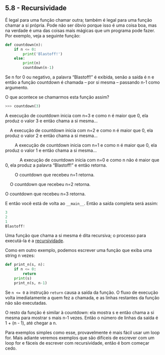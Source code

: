 ## 5.8 - Recursividade

É legal para uma função chamar outra; também é legal para uma função chamar a si própria. Pode não ser óbvio porque isso é uma coisa boa, mas na verdade é uma das coisas mais mágicas que um programa pode fazer. Por exemplo, veja a seguinte função:



```python
def countdown(n):
    if n <= 0:
        print('Blastoff!')
    else:
        print(n)
        countdown(n-1)
```

Se n for 0 ou negativo, a palavra “Blastoff!” é exibida, senão a saída é n e então a função countdown é chamada – por si mesma – passando n-1 como argumento.

O que acontece se chamarmos esta função assim?

```python
>>> countdown(3)
```

A execução de countdown inicia com n=3 e como n é maior que 0, ela produz o valor 3 e então chama a si mesma...

&nbsp;&nbsp;&nbsp;&nbsp;A execução de countdown inicia com n=2 e como n é maior que 0, ela produz o valor 2 e então chama a si mesma...

&nbsp;&nbsp;&nbsp;&nbsp;&nbsp;&nbsp;&nbsp;&nbsp;A execução de countdown inicia com n=1 e como n é maior que 0, ela produz o valor 1 e então chama a si mesma...

&nbsp;&nbsp;&nbsp;&nbsp;&nbsp;&nbsp;&nbsp;&nbsp;&nbsp;&nbsp;&nbsp;&nbsp;A execução de countdown inicia com n=0 e como n não é maior que 0, ela produz a palavra “Blastoff!” e então retorna.

&nbsp;&nbsp;&nbsp;&nbsp;&nbsp;&nbsp;&nbsp;&nbsp;O countdown que recebeu n=1 retorna.

&nbsp;&nbsp;&nbsp;&nbsp;O countdown que recebeu n=2 retorna.

O countdown que recebeu n=3 retorna.

E então você está de volta ao `__main__`. Então a saída completa será assim:


```python
3
2
1
Blastoff!
```

Uma função que chama a si mesma é dita recursiva; o processo para executá-la é a [recursividade](13-glossario.md#recursividade).

Como em outro exemplo, podemos escrever uma função que exiba uma string n vezes:

```python
def print_n(s, n):
    if n <= 0:
        return
    print(s)
    print_n(s, n-1)
```

Se `n <= 0` a instrução `return` causa a saída da função. O fluxo de execução volta imediatamente a quem fez a chamada, e as linhas restantes da função não são executadas.

O resto da função é similar à countdown: ela mostra s e então chama a si mesma para mostrar s mais n-1 vezes. Então o número de linhas da saída é 1 + (n - 1), até chegar a n.

Para exemplos simples como esse, provavelmente é mais fácil usar um loop for. Mais adiante veremos exemplos que são difíceis de escrever com um loop for e fáceis de escrever com recursividade, então é bom começar cedo.
